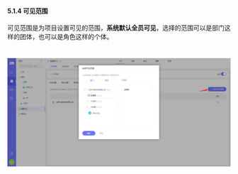 #### 5.1.4 可见范围

可见范围是为项目设置可见的范围，**系统默认全员可见**，选择的范围可以是部门这样的团体，也可以是角色这样的个体。

# ![](/assets/管理员手册-项目模板1.png)
